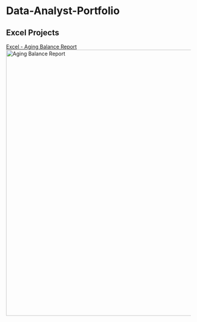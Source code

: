# Data-Analyst-Portfolio

## Excel Projects

[Excel - Aging Balance Report](https://github.com/BenGyde/Data-Analyst-Portfolio/tree/main/Excel%20-%20Aging%20Balance%20Report)
<img width="1550" height="723" alt="Aging Balance Report" src="https://github.com/user-attachments/assets/dfed2b69-e582-4d06-b843-1b8fbd9ecafc" />
